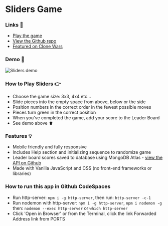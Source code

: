 # Sliders Game

### Links 🔗

- [Play the game](js-sliders-game.vercel.app)
- [View the Github repo](https://github.com/rolandjlevy/js-sliders-game)
- [Featured on Clone Wars](https://github.com/GorvGoyl/Clone-Wars#clones-and-alternatives)

### Demo 🏁

![Sliders demo](https://github.com/rolandjlevy/js-sliders-game/blob/master/images/sliders-demo.gif?raw=true 'Sliders demo')

### How to Play Sliders 👉

- Choose the game size: 3x3, 4x4 etc...
- Slide pieces into the empty space from above, below or the side
- Position numbers in the correct order in the fewest possible moves
- Pieces turn green in the correct position
- When you've completed the game, add your score to the Leader Board
- See demo above ⬆

### Features 💡

- Mobile friendly and fully responsive
- Includes Help section and initializing sequence to randomize game
- Leader board scores saved to database using MongoDB Atlas - [view the API on Github](https://github.com/rolandjlevy/express-portfolio-api)
- Made with Vanilla JavaScript and CSS (no front-end frameworks or libraries)

### How to run this app in Github CodeSpaces

- Run http-server: `npm i -g http-server`, then run: `http-server -c-1`
- Run nodemon with http-server: `npm i -g http-server`, `npm i nodemon -g` then: `nodemon --exec http-server` or `which http-server`
- Click 'Open in Browser' or from the Terminal, click the link Forwarded Address link from PORTS

